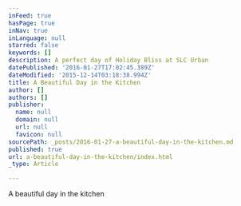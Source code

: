 ```yaml
---
inFeed: true
hasPage: true
inNav: true
inLanguage: null
starred: false
keywords: []
description: A perfect day of Holiday Bliss at SLC Urban
datePublished: '2016-01-27T17:02:45.389Z'
dateModified: '2015-12-14T03:18:38.994Z'
title: A Beautiful Day in the Kitchen
author: []
authors: []
publisher:
  name: null
  domain: null
  url: null
  favicon: null
sourcePath: _posts/2016-01-27-a-beautiful-day-in-the-kitchen.md
published: true
url: a-beautiful-day-in-the-kitchen/index.html
_type: Article

---
```

A beautiful day in the kitchen